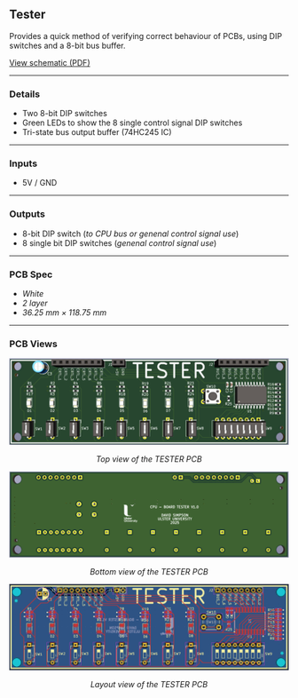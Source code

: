 ## Tester

Provides a quick method of verifying correct behaviour of PCBs, using DIP switches and a 8-bit bus buffer.

[View schematic (PDF)](TESTER_schematic.pdf)

---

### Details

- Two 8-bit DIP switches
- Green LEDs to show the 8 single control signal DIP switches
- Tri-state bus output buffer (74HC245 IC)

---

### Inputs

- 5V / GND

---

### Outputs

- 8-bit DIP switch (*to CPU bus or genenal control signal use*)
- 8 single bit DIP switches (*genenal control signal use*)

---

### PCB Spec

- *White*
- *2 layer*
- *36.25 mm × 118.75 mm*

---

### PCB Views

<p align="center">
  <img src="../../images/tester_pcb_top.PNG" alt="TESTER pcb top" width="600"/>
</p>
<p align="center"><em>Top view of the TESTER PCB</em></p>

<p align="center">
  <img src="../../images/tester_pcb_bottom.PNG" alt="TESTER pcb bottom" width="600"/>
</p>
<p align="center"><em>Bottom view of the TESTER PCB</em></p>

<p align="center">
  <img src="../../images/tester_pcb_design.PNG" alt="TESTER pcb design" width="600"/>
</p>
<p align="center"><em>Layout view of the TESTER PCB</em></p>
